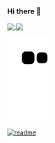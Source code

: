 ### Hi there 👋

<div>
<a href="https://github.com/diggosilva">
<img height="180em" align="center" src="https://github-readme-stats.vercel.app/api?username=diggosilva&show_icons=true&theme=react&include_all_commits=true&count_private=true"/>
<img height="180em" align="center" src="https://github-readme-stats.vercel-app/api/top-langs/?username=diggosilva&layout=compact&langs_count=7&theme=react" />

![Snake gif](https://github.com/diggosilva/diggosilva/blob/output/github-contribution-grid-snake.svg)

[![readme](https://github-readme-stats.vercel.app/api/pin/?username=diggosilva&repo=diggosilva&theme=react)](https:/github.com/diggosilva/diggosilva)

<!--
**diggosilva/diggosilva** is a ✨ _special_ ✨ repository because its `README.md` (this file) appears on your GitHub profile.

Here are some ideas to get you started:

- 🔭 I’m currently working on ...
- 🌱 I’m currently learning ...
- 👯 I’m looking to collaborate on ...
- 🤔 I’m looking for help with ...
- 💬 Ask me about ...
- 📫 How to reach me: ...
- 😄 Pronouns: ...
- ⚡ Fun fact: ...
-->
